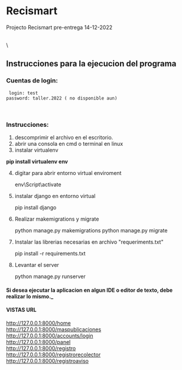 # Recismart
Projecto Recismart pre-entrega  14-12-2022


\
\
<h2>Instrucciones para la ejecucion del programa</h2>
<h3>Cuentas de login: </h3>

     login: test
    password: taller.2022 ( no disponible aun)
<br>
<h3>Instrucciones: </h3>

1.  descomprimir el archivo en el escritorio.
2.  abrir una consola en cmd o terminal en linux
3.  instalar virtualenv

**pip install virtualenv env**



4. digitar para abrir entorno virtual enviroment


    env\Script\activate

5. instalar django en entorno virtual


    pip install django

6. Realizar makemigrations y migrate


    python manage.py makemigrations
    python manage.py migrate


7. Instalar las librerias necesarias en archivo "requeriments.txt"


    pip install -r requirements.txt


8. Levantar el server


    python manage.py runserver


<h4>Si desea ejecutar la aplicacion en algun IDE o editor de texto, debe realizar lo mismo._ </h4>


<h4>VISTAS URL</h4>

http://127.0.0.1:8000/home
\
http://127.0.0.1:8000/maspublicaciones
\
http://127.0.0.1:8000/accounts/login
\
http://127.0.0.1:8000/panel
\
http://127.0.0.1:8000/registro
\
http://127.0.0.1:8000/registrorecolector
\
http://127.0.0.1:8000/registroaviso
